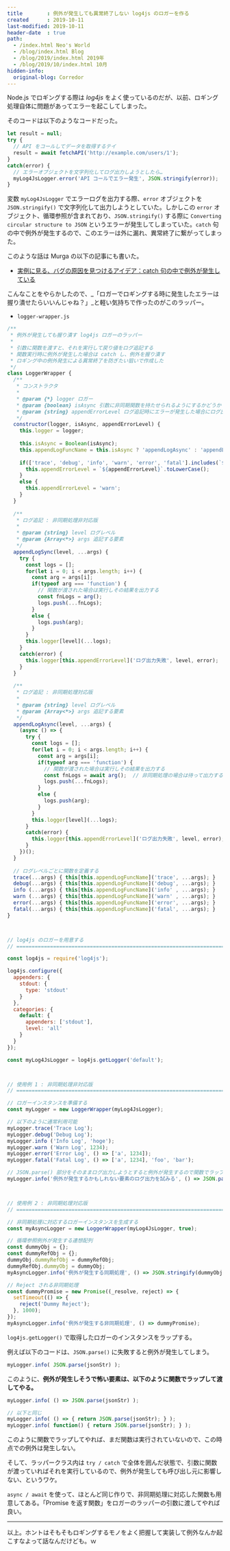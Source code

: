```yaml
---
title        : 例外が発生しても異常終了しない log4js のロガーを作る
created      : 2019-10-11
last-modified: 2019-10-11
header-date  : true
path:
  - /index.html Neo's World
  - /blog/index.html Blog
  - /blog/2019/index.html 2019年
  - /blog/2019/10/index.html 10月
hidden-info:
  original-blog: Corredor
---
```


Node.js でロギングする際は _log4js_ をよく使っているのだが、以前、ロギング処理自体に問題があってエラーを起こしてしまった。

そのコードは以下のようなコードだった。

```javascript
let result = null;
try {
  // API をコールしてデータを取得するテイ
  result = await fetchAPI('http://example.com/users/1');
}
catch(error) {
  // エラーオブジェクトを文字列化してログ出力しようとしたら…
  myLog4JsLogger.error('API コールでエラー発生', JSON.stringify(error));
}
```

変数 `myLog4JsLogger` でエラーログを出力する際、`error` オブジェクトを `JSON.stringify()` で文字列化して出力しようとしていた。しかしこの `error` オブジェクト、循環参照が含まれており、`JSON.stringify()` する際に `Converting circular structure to JSON` というエラーが発生してしまっていた。`catch` 句の中で例外が発生するので、このエラーは外に漏れ、異常終了に繋がってしまった。

このような話は Murga の以下の記事にも書いた。

- [実例に見る、バグの原因を見つけるアイデア：catch 句の中で例外が発生している](/blog/2019/04/28-01.html)

こんなことをやらかしたので、_「ロガーでロギングする時に発生したエラーは握り潰せたらいいんじゃね？」_と軽い気持ちで作ったのがこのラッパー。

- `logger-wrapper.js`

```javascript
/**
 * 例外が発生しても握り潰す log4js ロガーのラッパー
 * 
 * 引数に関数を渡すと、それを実行して戻り値をログ追記する
 * 関数実行時に例外が発生した場合は catch し、例外を握り潰す
 * ロギング中の例外発生による異常終了を防ぎたい狙いで作成した
 */
class LoggerWrapper {
  /**
   * コンストラクタ
   * 
   * @param {*} logger ロガー
   * @param {boolean} isAsync 引数に非同期関数を持たせられるようにするかどうか (デフォルトは false = 非同期関数に対応しない)
   * @param {string} appendErrorLevel ログ追記時にエラーが発生した場合にログ出力するレベル (デフォルトは 'warn' レベルで通知する)
   */
  constructor(logger, isAsync, appendErrorLevel) {
    this.logger = logger;
    
    this.isAsync = Boolean(isAsync);
    this.appendLogFuncName = this.isAsync ? 'appendLogAsync' : 'appendLogSync';
    
    if(['trace', 'debug', 'info', 'warn', 'error', 'fatal'].includes(`${appendErrorLevel}`.toLowerCase())) {
      this.appendErrorLevel = `${appendErrorLevel}`.toLowerCase();
    }
    else {
      this.appendErrorLevel = 'warn';
    }
  }
  
  /**
   * ログ追記 : 非同期処理非対応版
   * 
   * @param {string} level ログレベル
   * @param {Array<*>} args 追記する要素
   */
  appendLogSync(level, ...args) {
    try {
      const logs = [];
      for(let i = 0; i < args.length; i++) {
        const arg = args[i];
        if(typeof arg === 'function') {
          // 関数が渡された場合は実行しその結果を出力する
          const fnLogs = arg();
          logs.push(...fnLogs);
        }
        else {
          logs.push(arg);
        }
      }
      this.logger[level](...logs);
    }
    catch(error) {
      this.logger[this.appendErrorLevel]('ログ出力失敗', level, error);
    }
  }
  
  /**
   * ログ追記 : 非同期処理対応版
   * 
   * @param {string} level ログレベル
   * @param {Array<*>} args 追記する要素
   */
  appendLogAsync(level, ...args) {
    (async () => {
      try {
        const logs = [];
        for(let i = 0; i < args.length; i++) {
          const arg = args[i];
          if(typeof arg === 'function') {
            // 関数が渡された場合は実行しその結果を出力する
            const fnLogs = await arg();  // 非同期処理の場合は待って出力する
            logs.push(...fnLogs);
          }
          else {
            logs.push(arg);
          }
        }
        this.logger[level](...logs);
      }
      catch(error) {
        this.logger[this.appendErrorLevel]('ログ出力失敗', level, error);
      }
    })();
  }
  
  // ログレベルごとに関数を定義する
  trace(...args) { this[this.appendLogFuncName]('trace', ...args); }
  debug(...args) { this[this.appendLogFuncName]('debug', ...args); }
  info (...args) { this[this.appendLogFuncName]('info' , ...args); }
  warn (...args) { this[this.appendLogFuncName]('warn' , ...args); }
  error(...args) { this[this.appendLogFuncName]('error', ...args); }
  fatal(...args) { this[this.appendLogFuncName]('fatal', ...args); }
}



// log4js のロガーを用意する
// ================================================================================

const log4js = require('log4js');

log4js.configure({
  appenders: {
    stdout: {
      type: 'stdout'
    }
  },
  categories: {
    default: {
      appenders: ['stdout'],
      level: 'all'
    }
  }
});

const myLog4JsLogger = log4js.getLogger('default');



// 使用例 1 : 非同期処理非対応版
// ================================================================================

// ロガーインスタンスを準備する
const myLogger = new LoggerWrapper(myLog4JsLogger);

// 以下のように通常利用可能
myLogger.trace('Trace Log');
myLogger.debug('Debug Log');
myLogger.info ('Info Log', 'hoge');
myLogger.warn ('Warn Log', 1234);
myLogger.error('Error Log', () => ['a', 1234]);
myLogger.fatal('Fatal Log', () => ['a', 1234], 'foo', 'bar');

// JSON.parse() 部分をそのままログ出力しようとすると例外が発生するので関数でラップして出力する
myLogger.info('例外が発生するかもしれない要素のログ出力を試みる', () => JSON.parse('Invalid JSON String'));



// 使用例 2 : 非同期処理対応版
// ================================================================================

// 非同期処理に対応するロガーインスタンスを生成する
const myAsyncLogger = new LoggerWrapper(myLog4JsLogger, true);

// 循環参照例外が発生する連想配列
const dummyObj = {};
const dummyRefObj = {};
dummyObj.dummyRefObj = dummyRefObj;
dummyRefObj.dummyObj = dummyObj;
myAsyncLogger.info('例外が発生する同期処理', () => JSON.stringify(dummyObj));

// Reject される非同期処理
const dummyPromise = new Promise((_resolve, reject) => {
  setTimeout(() => {
    reject('Dummy Reject');
  }, 1000);
});
myAsyncLogger.info('例外が発生する非同期処理', () => dummyPromise);
```

`log4js.getLogger()` で取得したロガーのインスタンスをラップする。

例えば以下のコードは、`JSON.parse()` に失敗すると例外が発生してしまう。

```javascript
myLogger.info( JSON.parse(jsonStr) );
```

このように、__例外が発生しそうで怖い要素は、以下のように関数でラップして渡してやる。__

```javascript
myLogger.info( () => JSON.parse(jsonStr) );

// 以下と同じ
myLogger.info( () => { return JSON.parse(jsonStr); } );
myLogger.info( function() { return JSON.parse(jsonStr); } );
```

このように関数でラップしてやれば、まだ関数は実行されていないので、この時点での例外は発生しない。

そして、ラッパークラス内は `try / catch` で全体を囲んだ状態で、引数に関数が渡っていればそれを実行しているので、例外が発生しても呼び出し元に影響しない、というワケ。

`async / await` を使って、ほとんど同じ作りで、非同期処理に対応した関数も用意してある。「Promise を返す関数」をロガーのラッパーの引数に渡してやれば良い。

---

以上。ホントはそもそもロギングするモノをよく把握して実装して例外なんか起こすなよって話なんだけども。ｗ
